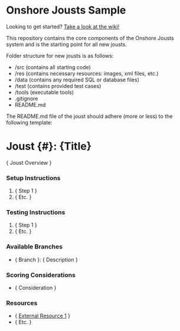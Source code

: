 # Onshore Jousts Sample

Looking to get started? [Take a look at the wiki!](https://github.com/onshore-digital/onshore-jousts/wiki)

This repository contains the core components of the Onshore Jousts system and is the starting point for all new jousts.

Folder structure for new jousts is as follows:
 * /src (contains all starting code)
 * /res (contains necessary resources: images, xml files, etc.)
 * /data (contains any required SQL or database files)
 * /test (contains provided test cases)
 * /tools (executable tools)
 * .gitignore
 * README.md

The README.md file of the joust should adhere (more or less) to the following template:

# Joust {#}: {Title}
{ Joust Overview }

### Setup Instructions
1. { Step 1 }
2. { Etc. }

### Testing Instructions
1. { Step 1 }
2. { Etc. }

### Available Branches
 * { Branch }: { Description }

### Scoring Considerations
 * { Consideration }

### Resources
 * { [External Resource 1](https://www.google.com) }
 * { Etc. }
